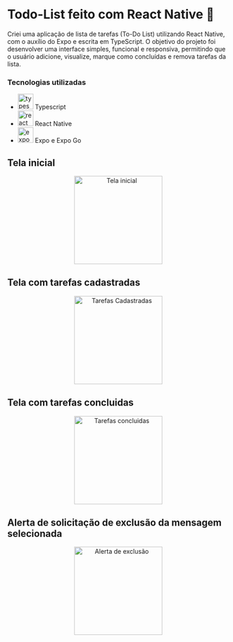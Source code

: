 # Todo-List feito com React Native 📱
Criei uma aplicação de lista de tarefas (To-Do List) utilizando React Native, com o auxílio do Expo e escrita em TypeScript. O objetivo do projeto foi desenvolver uma interface simples, funcional e responsiva, permitindo que o usuário adicione, visualize, marque como concluídas e remova tarefas da lista.

### Tecnologias utilizadas
- <img src="https://skillicons.dev/icons?i=ts" height="35" alt="typescript logo"  /> Typescript
- <img src="https://skillicons.dev/icons?i=react" height="35" alt="react logo"  /> React Native
- <img src="https://github.com/user-attachments/assets/3d372fb5-6634-4706-afbc-1cff695f9916" height="35" alt="expo logo"  /> Expo e Expo Go

## Tela inicial
<div align="center">
  <img src="https://github.com/user-attachments/assets/9d99c872-52a3-4a11-8ffe-3e3604a801bb" alt="Tela inicial" width="200">
</div>

## Tela com tarefas cadastradas
<div align="center">
  <img src="https://github.com/user-attachments/assets/1d445e57-a4a5-414d-8f8b-1c1b976d8985" alt="Tarefas Cadastradas" width="200">
</div>

## Tela com tarefas concluidas
<div align="center">
  <img src="https://github.com/user-attachments/assets/e3bc2012-7d42-426c-b0ec-5811e2bade83" alt="Tarefas concluidas" width="200">
</div>

## Alerta de solicitação de exclusão da mensagem selecionada
<div align="center">
  <img src="https://github.com/user-attachments/assets/c40de8ec-c96f-445a-9c83-11d1a8179ab5" alt="Alerta de exclusão" width="200">
</div>
